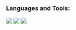 ### Languages and Tools:

<p align="left">
    <img src="https://skillicons.dev/icons?i=py,cpp,c,java,html,css,js,typescript,react,tailwind,vue,firebase" />
    <img src="https://skillicons.dev/icons?i=flask,postgresql,mysql,aws,nodejs,nextjs,linux,git,github" />
    <img src="https://skillicons.dev/icons?i=matlab,latex,figma" />
</p>
